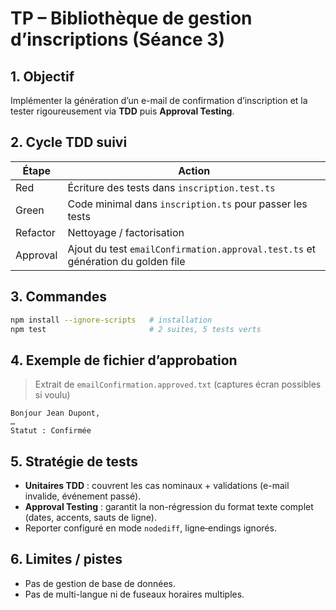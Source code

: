 # TP – Bibliothèque de gestion d’inscriptions (Séance 3)

## 1. Objectif
Implémenter la génération d’un e-mail de confirmation d’inscription et la tester
rigoureusement via **TDD** puis **Approval Testing**.

## 2. Cycle TDD suivi
| Étape | Action |
|-------|--------|
| Red   | Écriture des tests dans `inscription.test.ts` |
| Green | Code minimal dans `inscription.ts` pour passer les tests |
| Refactor | Nettoyage / factorisation |
| Approval | Ajout du test `emailConfirmation.approval.test.ts` et génération du golden file |

## 3. Commandes
```bash
npm install --ignore-scripts   # installation
npm test                       # 2 suites, 5 tests verts
````

## 4. Exemple de fichier d’approbation

> Extrait de `emailConfirmation.approved.txt`
> (captures écran possibles si voulu)

```
Bonjour Jean Dupont,
…
Statut : Confirmée
```

## 5. Stratégie de tests

* **Unitaires TDD** : couvrent les cas nominaux + validations (e-mail invalide, événement passé).
* **Approval Testing** : garantit la non-régression du format texte complet (dates, accents, sauts de ligne).
* Reporter configuré en mode `nodediff`, ligne‐endings ignorés.

## 6. Limites / pistes

* Pas de gestion de base de données.
* Pas de multi-langue ni de fuseaux horaires multiples.
